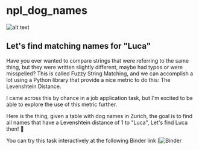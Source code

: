 # npl_dog_names

![alt text](https://www.dropbox.com/home/Public/Banners?preview=Puppy-Lineup.jpg)

## Let's find matching names for "Luca"

Have you ever wanted to compare strings that were referring to the same thing, but they were written slightly different, maybe had typos or were misspelled? This is called Fuzzy String Matching, and we can accomplish a lot using a Python library that provide a nice metric to do this: The Levenshtein Distance. 

I came across this by chance in a job application task, but I'm excited to be able to explore the use of this metric further. 

Here is the thing, given a table with dog names in Zurich, the goal is to find all names that have a Levenshtein distance of 1 to "Luca", Let's find Luca then! 🐶 

You can try this task interactively at the following Binder link [![Binder](https://hub-binder.mybinder.ovh/user/anievescordeiro-npl_dog_names-rg1kn22l/notebooks/dog_names.ipynb)
